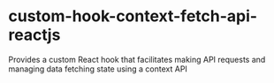 # custom-hook-context-fetch-api-reactjs
Provides a custom React hook that facilitates making API requests and managing data fetching state using a context API
